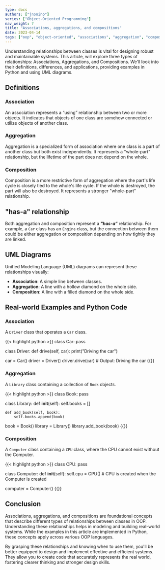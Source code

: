 ```yaml
---
type: docs
authors: ["jnonino"]
series: ["Object-Oriented Programming"]
nav_weight: 7
title: "Associations, aggregations, and compositions"
date: 2023-04-14
tags: ["oop", "object-oriented", "associations", "aggregation", "composition", "uml"]
---
```


Understanding relationships between classes is vital for designing robust and maintainable systems. This article, will explore three types of relationships: Associations, Aggregations, and Compositions. We'll look into their definitions, differences, and applications, providing examples in Python and using UML diagrams.

## Definitions

### Association

An association represents a “using” relationship between two or more objects. It indicates that objects of one class are somehow connected or utilize objects of another class.

### Aggregation

Aggregation is a specialized form of association where one class is a part of another class but both exist independently. It represents a "whole-part" relationship, but the lifetime of the part does not depend on the whole.

### Composition

Composition is a more restrictive form of aggregation where the part's life cycle is closely tied to the whole's life cycle. If the whole is destroyed, the part will also be destroyed. It represents a stronger "whole-part" relationship.

## "has-a" relationship

Both aggregation and composition represent a ***"has-a"*** relationship. For example, a `Car` class has an `Engine` class, but the connection between them could be either aggregation or composition depending on how tightly they are linked.

## UML Diagrams

Unified Modeling Language (UML) diagrams can represent these relationships visually:

- **Association**: A simple line between classes.
- **Aggregation**: A line with a hollow diamond on the whole side.
- **Composition**: A line with a filled diamond on the whole side.

## Real-world Examples and Python Code

### Association

A `Driver` class that operates a `Car` class.

{{< highlight python >}}
class Car:
    pass

class Driver:
    def drive(self, car):
        print("Driving the car")

car = Car()
driver = Driver()
driver.drive(car)  # Output: Driving the car
{{</highlight >}}

### Aggregation

A `Library` class containing a collection of `Book` objects.

{{< highlight python >}}
class Book:
    pass

class Library:
    def __init__(self):
        self.books = []

    def add_book(self, book):
        self.books.append(book)

book = Book()
library = Library()
library.add_book(book)
{{</highlight >}}

### Composition

A `Computer` class containing a `CPU` class, where the CPU cannot exist without the Computer.

{{< highlight python >}}
class CPU:
    pass

class Computer:
    def __init__(self):
        self.cpu = CPU() # CPU is created when the Computer is created

computer = Computer()
{{</highlight >}}

## Conclusion

Associations, aggregations, and compositions are foundational concepts that describe different types of relationships between classes in OOP. Understanding these relationships helps in modeling and building real-world systems. While the examples in this article are implemented in Python, these concepts apply across various OOP languages.

By grasping these relationships and knowing when to use them, you'll be better equipped to design and implement effective and efficient systems. They allow you to create code that accurately represents the real world, fostering clearer thinking and stronger design skills.
